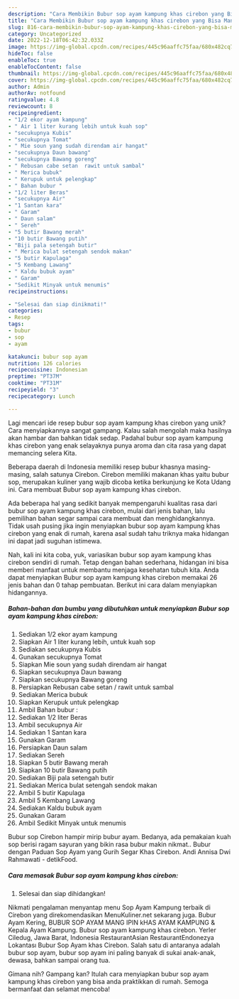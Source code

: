 ```yaml
---
description: "Cara Membikin Bubur sop ayam kampung khas cirebon yang Bisa Manjain Lidah"
title: "Cara Membikin Bubur sop ayam kampung khas cirebon yang Bisa Manjain Lidah"
slug: 816-cara-membikin-bubur-sop-ayam-kampung-khas-cirebon-yang-bisa-manjain-lidah
category: Uncategorized
date: 2022-12-18T06:42:32.033Z
image: https://img-global.cpcdn.com/recipes/445c96aaffc75faa/680x482cq70/bubur-sop-ayam-kampung-khas-cirebon-foto-resep-utama.jpg
hideToc: false
enableToc: true
enableTocContent: false
thumbnail: https://img-global.cpcdn.com/recipes/445c96aaffc75faa/680x482cq70/bubur-sop-ayam-kampung-khas-cirebon-foto-resep-utama.jpg
cover: https://img-global.cpcdn.com/recipes/445c96aaffc75faa/680x482cq70/bubur-sop-ayam-kampung-khas-cirebon-foto-resep-utama.jpg
author: Admin
authorAv: notfound
ratingvalue: 4.8
reviewcount: 8
recipeingredient:
- "1/2 ekor ayam kampung"
- " Air 1 liter kurang lebih untuk kuah sop"
- "secukupnya Kubis"
- "secukupnya Tomat"
- " Mie soun yang sudah direndam air hangat"
- "secukupnya Daun bawang"
- "secukupnya Bawang goreng"
- " Rebusan cabe setan  rawit untuk sambal"
- " Merica bubuk"
- " Kerupuk untuk pelengkap"
- " Bahan bubur "
- "1/2 liter Beras"
- "secukupnya Air"
- "1 Santan kara"
- " Garam"
- " Daun salam"
- " Sereh"
- "5 butir Bawang merah"
- "10 butir Bawang putih"
- "Biji pala setengah butir"
- " Merica bulat setengah sendok makan"
- "5 butir Kapulaga"
- "5 Kembang Lawang"
- " Kaldu bubuk ayam"
- " Garam"
- "Sedikit Minyak untuk menumis"
recipeinstructions:

- "Selesai dan siap dinikmati!"
categories:
- Resep
tags:
- bubur
- sop
- ayam

katakunci: bubur sop ayam 
nutrition: 126 calories
recipecuisine: Indonesian
preptime: "PT37M"
cooktime: "PT31M"
recipeyield: "3"
recipecategory: Lunch

---
```





Lagi mencari ide resep bubur sop ayam kampung khas cirebon yang unik? Cara menyiapkannya sangat gampang. Kalau salah mengolah maka hasilnya akan hambar dan bahkan tidak sedap. Padahal bubur sop ayam kampung khas cirebon yang enak selayaknya punya aroma dan cita rasa yang dapat memancing selera Kita.





Beberapa daerah di Indonesia memiliki resep bubur khasnya masing-masing, salah satunya Cirebon. Cirebon memiliki makanan khas yaitu bubur sop, merupakan kuliner yang wajib dicoba ketika berkunjung ke Kota Udang ini. Cara membuat Bubur sop ayam kampung khas cirebon.

Ada beberapa hal yang sedikit banyak mempengaruhi kualitas rasa dari bubur sop ayam kampung khas cirebon, mulai dari jenis bahan, lalu pemilihan bahan segar sampai cara membuat dan menghidangkannya. Tidak usah pusing jika ingin menyiapkan bubur sop ayam kampung khas cirebon yang enak di rumah, karena asal sudah tahu triknya maka hidangan ini dapat jadi suguhan istimewa.






Nah, kali ini kita coba, yuk, variasikan bubur sop ayam kampung khas cirebon sendiri di rumah. Tetap dengan bahan sederhana, hidangan ini bisa memberi manfaat untuk membantu menjaga kesehatan tubuh kita. Anda dapat menyiapkan Bubur sop ayam kampung khas cirebon memakai 26 jenis bahan dan 0 tahap pembuatan. Berikut ini cara dalam menyiapkan hidangannya.

<!--inarticleads1-->

##### Bahan-bahan dan bumbu yang dibutuhkan untuk menyiapkan Bubur sop ayam kampung khas cirebon:

1. Sediakan 1/2 ekor ayam kampung
1. Siapkan  Air 1 liter kurang lebih, untuk kuah sop
1. Sediakan secukupnya Kubis
1. Gunakan secukupnya Tomat
1. Siapkan  Mie soun yang sudah direndam air hangat
1. Siapkan secukupnya Daun bawang
1. Siapkan secukupnya Bawang goreng
1. Persiapkan  Rebusan cabe setan / rawit untuk sambal
1. Sediakan  Merica bubuk
1. Siapkan  Kerupuk untuk pelengkap
1. Ambil  Bahan bubur :
1. Sediakan 1/2 liter Beras
1. Ambil secukupnya Air
1. Sediakan 1 Santan kara
1. Gunakan  Garam
1. Persiapkan  Daun salam
1. Sediakan  Sereh
1. Siapkan 5 butir Bawang merah
1. Siapkan 10 butir Bawang putih
1. Sediakan Biji pala setengah butir
1. Sediakan  Merica bulat setengah sendok makan
1. Ambil 5 butir Kapulaga
1. Ambil 5 Kembang Lawang
1. Sediakan  Kaldu bubuk ayam
1. Gunakan  Garam
1. Ambil Sedikit Minyak untuk menumis


Bubur sop Cirebon hampir mirip bubur ayam. Bedanya, ada pemakaian kuah sop berisi ragam sayuran yang bikin rasa bubur makin nikmat.. Bubur dengan Paduan Sop Ayam yang Gurih Segar Khas Cirebon. Andi Annisa Dwi Rahmawati - detikFood. 

<!--inarticleads2-->

##### Cara memasak Bubur sop ayam kampung khas cirebon:


1. Selesai dan siap dihidangkan!

Nikmati pengalaman menyantap menu Sop Ayam Kampung terbaik di Cirebon yang direkomendasikan MenuKuliner.net sekarang juga. Bubur Ayam Kering, BUBUR SOP AYAM MANG IPIN kHAS AYAM KAMPUNG &amp; Kepala Ayam Kampung. Bubur sop ayam kampung khas cirebon. Yerler Ciledug, Jawa Barat, Indonesia RestaurantAsian RestaurantEndonezya Lokantası Bubur Sop Ayam khas Cirebon. Salah satu di antaranya adalah bubur sop ayam, bubur sop ayam ini paling banyak di sukai anak-anak, dewasa, bahkan sampai orang tua. 

Gimana nih? Gampang kan? Itulah cara menyiapkan bubur sop ayam kampung khas cirebon yang bisa anda praktikkan di rumah. Semoga bermanfaat dan selamat mencoba!
